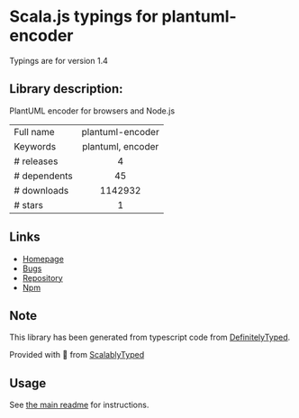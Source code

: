 
# Scala.js typings for plantuml-encoder

Typings are for version 1.4

## Library description:
PlantUML encoder for browsers and Node.js

|                    |                 |
| ------------------ | :-------------: |
| Full name          | plantuml-encoder |
| Keywords           | plantuml, encoder |
| # releases         | 4 |
| # dependents       | 45 |
| # downloads        | 1142932 |
| # stars            | 1 |

## Links
- [Homepage](https://github.com/markushedvall/plantuml-encoder#readme)
- [Bugs](https://github.com/markushedvall/plantuml-encoder/issues)
- [Repository](https://github.com/markushedvall/plantuml-encoder)
- [Npm](https://www.npmjs.com/package/plantuml-encoder)
    


## Note
This library has been generated from typescript code from [DefinitelyTyped](https://definitelytyped.org).

Provided with :purple_heart: from [ScalablyTyped](https://github.com/oyvindberg/ScalablyTyped)

## Usage
See [the main readme](../../readme.md) for instructions.


